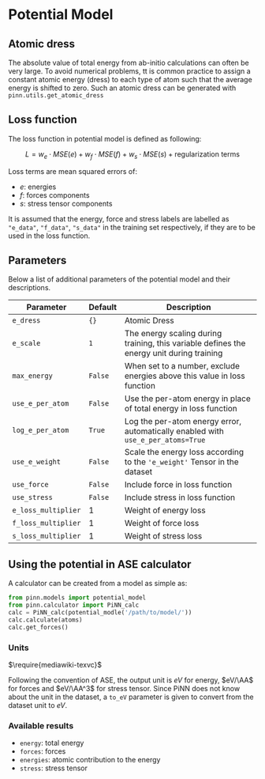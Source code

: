 # Potential Model

## Atomic dress

The absolute value of total energy from ab-initio calculations can often be very
large. To avoid numerical problems, tt is common practice to assign a constant
atomic energy (dress) to each type of atom such that the average energy is
shifted to zero. Such an atomic dress can be generated with
`pinn.utils.get_atomic_dress`

## Loss function 

The loss function in potential model is defined as following:

$$
L = w_e \cdot MSE(e) + w_f \cdot MSE(f) + w_s \cdot MSE (s) + \textrm{regularization terms}
$$

Loss terms are mean squared errors of:

- $e$: energies
- $f$: forces components
- $s$: stress tensor components

It is assumed that the energy, force and stress labels are labelled as
`"e_data"`, `"f_data"`, `"s_data"` in the training set respectively, if they are
to be used in the loss function.

## Parameters

Below a list of additional parameters of the potential model and their
descriptions.

| Parameter           | Default | Description                                                                               |
|---------------------|---------|-------------------------------------------------------------------------------------------|
| `e_dress`           | `{}`    | Atomic Dress                                                                              |
| `e_scale`           | `1`     | The energy scaling during training, this variable defines the energy unit during training |
| `max_energy`        | `False` | When set to a number, exclude energies above this value in loss function                  |
| `use_e_per_atom`    | `False` | Use the per-atom energy in place of total energy in loss function                         |
| `log_e_per_atom`    | `True`  | Log the per-atom energy error, automatically enabled with `use_e_per_atoms=True`          |
| `use_e_weight`      | `False` | Scale the energy loss according to the `'e_weight'` Tensor in the dataset                 |
| `use_force`         | `False` | Include force in loss function                                                            |
| `use_stress`        | `False` | Include stress in loss function                                                           |
| `e_loss_multiplier` | 1       | Weight of energy loss                                                                     |
| `f_loss_multiplier` | 1       | Weight of force loss                                                                      |
| `s_loss_multiplier` | 1       | Weight of stress loss                                                                     |

## Using the potential in ASE calculator

A calculator can be created from a model as simple as:

```Python
from pinn.models import potential_model
from pinn.calculator import PiNN_calc
calc = PiNN_calc(potential_modle('/path/to/model/'))
calc.calculate(atoms)
calc.get_forces()
```

### Units

$\require{mediawiki-texvc}$ 

Following the convention of ASE, the output unit is $eV$ for energy, $eV/\AA$
for forces and $eV/\AA^3$ for stress tensor. Since PiNN does not know about the
unit in the dataset, a `to_eV` parameter is given to convert from the dataset
unit to $eV$.

###  Available results

- `energy`: total energy
- `forces`: forces
- `energies`: atomic contribution to the energy
- `stress`: stress tensor
